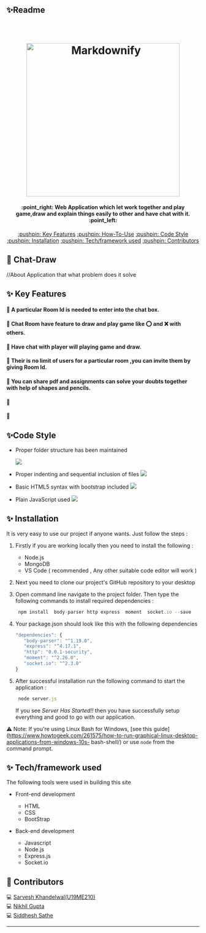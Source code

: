 ## ✨Readme
<h1 align="center">
  <br>
  <a href="http://www.amitmerchant.com/electron-markdownify"><img src="https://dynamic.brandcrowd.com/asset/logo/0b27707f-4ea7-4a7e-a51f-807a81f8f2f7/logo?v=4&text=+CHat-Draw" alt="Markdownify" width="400"></a>
</h1>
<h4 align="center">:point_right: Web Application which let work together and play game,draw and explain things easily to other and have chat with it. :point_left:</h4>
<p align="center">
  <a href="#key-features">:pushpin: Key Features</a> 
  <a href="#key-features">:pushpin: How-To-Use</a> 
  <a href="#key-features">:pushpin: Code Style</a> 
  <a href="#key-features">:pushpin: Installation</a> 
  <a href="#key-features">:pushpin: Tech/framework used</a> 
  <a href="#key-features">:pushpin: Contributors</a>
</p>

## :triangular_flag_on_post: Chat-Draw
//About Application that what problem does it solve

## ✨ Key Features

#### :wave: A particular Room Id is needed to enter into the chat box.
#### :wave: Chat Room have feature to draw and play game like  :o: and :x: with others.
#### :wave: Have chat with player will playing game and draw.
#### :wave: Their is no limit of users for a particular room ,you can invite them by giving Room Id.
#### :wave: You can share pdf and assignments can solve your doubts together with help of shapes and pencils.
#### :wave: 
#### :wave: 
  
## ✨Code Style 
  * Proper folder structure has been maintained

       ![](Images/Capture.PNG)

  * Proper indenting and sequential inclusion of files
      ![](Images/Capture2.PNG)

  * Basic HTML5 syntax with bootstrap included
      ![](Images/Capture3.PNG)

  * Plain JavaScript used
       ![](Images/Capture4.PNG)
       
       
## ✨ Installation 
  It is very easy to use our project if anyone wants. Just follow the steps :

  1. Firstly if you are working locally then you need to install the following :
      * Node.js
      * MongoDB
      * VS Code ( recommended , Any other suitable code editor will work )

   2. Next you need to clone our project's GitHub repository to your desktop 

  3. Open command line navigate to the project folder. Then type the following commands to install required dependencies :
       ```javascript
        npm install  body-parser http express  moment  socket.io --save
       ```
  4. Your package.json should look like this with the following dependencies
       ```javascript
       "dependencies": {
          "body-parser": "^1.19.0",
          "express": "^4.17.1",
          "http": "0.0.1-security",
          "moment": "^2.26.0",
          "socket.io": "^2.3.0"
       }
     
     ```    


  5. After successful installation run the following command to start the application :
        ```javascript
         node server.js
        ```
     If you see *Server Has Started!!* then you have successfully setup everything and good to go with our application.


:warning: Note: If you're using Linux Bash for Windows, [see this guide](https://www.howtogeek.com/261575/how-to-run-graphical-linux-desktop-applications-from-windows-10s-  bash-shell/) or use `node` from the command prompt.


## ✨ Tech/framework used 
  The following tools were used in building this site<br/>
  * Front-end development<br/>
      * HTML<br/>
      * CSS<br/>
      * BootStrap <br/>

  * Back-end development<br/>
      * Javascript<br/>
      * Node.js<br/>
      * Express.js<br/>
      * Socket.io<br/>


## :triangular_flag_on_post: Contributors 
  <div>   
  <p>
    💻 <a href="https://github.com/SARVESHKHANDELWAL">Sarvesh Khandelwal(U19ME210)</a><br/>
    💻 <a href="https://github.com/nikhilgupta2001">Nikhil Gupta</a><br/>
    💻 <a href="https://github.com/mrSidSa">Siddhesh Sathe</a><br/>
   <p> 
   </div>



---



